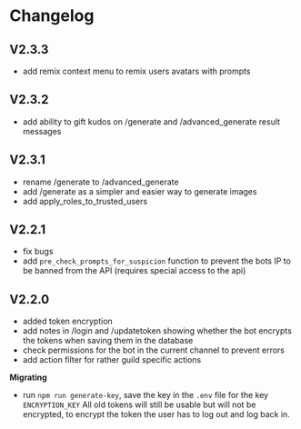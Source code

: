 # Changelog

## V2.3.3

- add remix context menu to remix users avatars with prompts

## V2.3.2

- add ability to gift kudos on /generate and /advanced_generate result messages

## V2.3.1

- rename /generate to /advanced_generate
- add /generate as a simpler and easier way to generate images
- add apply_roles_to_trusted_users


## V2.2.1

- fix bugs
- add `pre_check_prompts_for_suspicion` function to prevent the bots IP to be banned from the API (requires special access to the api)


## V2.2.0

- added token encryption
- add notes in /login and /updatetoken showing whether the bot encrypts the tokens when saving them in the database
- check permissions for the bot in the current channel to prevent errors
- add action filter for rather guild specific actions

**Migrating**

- run `npm run generate-key`, save the key in the `.env` file for the key `ENCRYPTION_KEY`
All old tokens will still be usable but will not be encrypted, to encrypt the token the user has to log out and log back in.